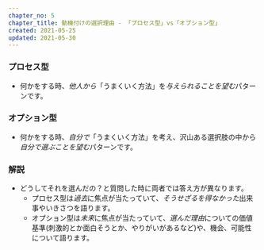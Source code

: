 ```yaml
---
chapter_no: 5
chapter_title: 動機付けの選択理由 - 「プロセス型」vs「オプション型」
created: 2021-05-25
updated: 2021-05-30
---
```

### プロセス型
- 何かをする時、*他人から*「うまくいく方法」を*与えられることを望む*パターンです。

### オプション型
- 何かをする時、*自分で*「うまくいく方法」を考え、沢山ある選択肢の中から*自分で選ぶことを望む*パターンです。

### 解説
- どうしてそれを選んだの？と質問した時に両者では答え方が異なります。
  - プロセス型は*過去*に焦点が当たっていて、*そうせざるを得なかった*出来事やいきさつを語ります。
  - オプション型は*未来*に焦点が当たっていて、*選んだ理由*についての価値基準(刺激的とか面白そうとか、やりがいがあるなど)や、機会、可能性について語ります。
